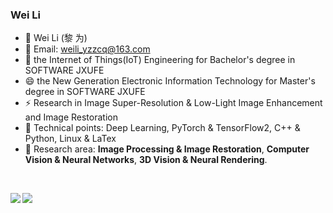 ### Wei Li

- 👋 Wei Li&nbsp;(黎 为)
- 🤔 Email: weili_yzzcq@163.com
- 👯 the Internet of Things(IoT) Engineering for Bachelor's degree in SOFTWARE JXUFE
- 😄 the New Generation Electronic Information Technology for Master's degree in SOFTWARE JXUFE
- ⚡ Research in Image Super-Resolution & Low-Light Image Enhancement and Image Restoration
- 💬 Technical points: Deep Learning, PyTorch & TensorFlow2, C++ & Python, Linux & LaTex
- 🌱 Research area: **Image Processing & Image Restoration**, **Computer Vision & Neural Networks**, **3D Vision & Neural Rendering**.

<br />

<a href="https://github.com/2694048168/github-readme-stats"><img align="left" src="https://github-readme-stats.vercel.app/api?username=2694048168&show_icons=true&&theme=radical" /></a><a href="https://github.com/2694048168/github-readme-stats"><img align="center" src="https://github-readme-stats.vercel.app/api/top-langs/?username=2694048168&layout=compact&theme=radical&hide_border=true" /></a>
